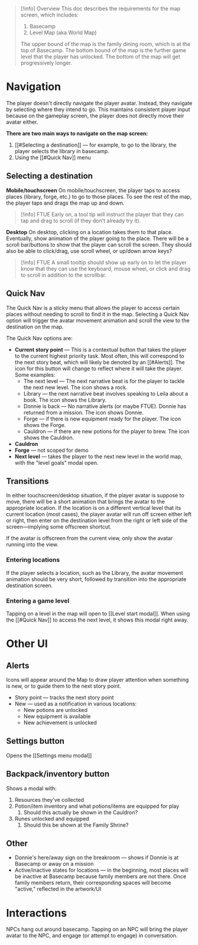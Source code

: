 >[!info] Overview
> This doc describes the requirements for the map screen, which includes:
> 1. Basecamp
> 2. Level Map (aka World Map)
> 
> The upper bound of the map is the family dining room, which is at the top of Basecamp. The bottom bound of the map is the further game level that the player has unlocked. The bottom of the map will get progressively longer.

# Navigation

The player doesn't directly navigate the player avatar. Instead, they navigate by selecting where they intend to go. This maintains consistent player input because on the gameplay screen, the player does not directly move their avatar either.

**There are two main ways to navigate on the map screen:**
1. [[#Selecting a destination]] — for example, to go to the library, the player selects the library in basecamp.
2. Using the [[#Quick Nav]] menu

## Selecting a destination
**Mobile/touchscreen**
On mobile/touchscreen, the player taps to access places (library, forge, etc.) to go to those places. To see the rest of the map, the player taps and drags the map up and down.

>[!info] FTUE
> Early on, a tool tip will instruct the player that they can tap and drag to scroll (if they don't already try it).

**Desktop**
On desktop, clicking on a location takes them to that place. Eventually, show animation of the player going to the place. There will be a scroll bar/buttons to show that the player can scroll the screen. They should also be able to click/drag, use scroll wheel, or up/down arrow keys?

>[!info] FTUE
> A small tooltip should show up early on to let the player know that they can use the keyboard, mouse wheel, or click and drag to scroll in addition to the scrollbar.

## Quick Nav
The Quick Nav is a sticky menu that allows the player to access certain places without needing to scroll to find it in the map. Selecting a Quick Nav option will trigger the avatar movement animation and scroll the view to the destination on the map.

The Quick Nav options are:
- **Current story point** — This is a contextual button that takes the player to the current highest priority task. Most often, this will correspond to the next story beat, which will likely be denoted by an [[#Alerts]]. The icon for this button will change to reflect where it will take the player. Some examples:
	- The next level — The next narrative beat is for the player to tackle the next new level. The icon shows a rock.
	- Library — the next narrative beat involves speaking to Leila about a book. The icon shows the Library.
	- Donnie is back — No narrative alerts (or maybe FTUE). Donnie has returned from a mission. The icon shows Donnie.
	- Forge — if there is new equipment ready for the player. The icon shows the Forge.
	- Cauldron — if there are new potions for the player to brew. The icon shows the Cauldron.
- **Cauldron**
- **Forge** — not scoped for demo
- **Next level** — takes the player to the next new level in the world map, with the "level goals" modal open.

## Transitions
In either touchscreen/desktop situation, if the player avatar is suppose to move, there will be a short animation that brings the avatar to the appropriate location. If the location is on a different vertical level that its current location (most cases), the player avatar will run off screen either left or right, then enter on the destination level from the right or left side of the screen—implying some offscreen shortcut.

If the avatar is offscreen from the current view, only show the avatar running into the view.

### Entering locations
If the player selects a location, such as the Library, the avatar movement animation should be very short, followed by transition into the appropriate destination screen.

### Entering a game level
Tapping on a level in the map will open to [[Level start modal]]. When using the [[#Quick Nav]] to access the next level, it shows this modal right away.

# Other UI
## Alerts
Icons will appear around the Map to draw player attention when something is new, or to guide them to the next story point.
- Story point — tracks the next story point
- New — used as a notification in various locations:
	- New potions are unlocked
	- New equipment is available
	- New achievement is unlocked
## Settings button
Opens the [[Settings menu modal]]
## Backpack/inventory button
Shows a modal with:
1. Resources they've collected
2. Potion/item inventory and what potions/items are equipped for play
	1. Should this actually be shown in the Cauldron?
3. Runes unlocked and equipped
	1. Should this be shown at the Family Shrine?

## Other
- Donnie's here/away sign on the breakroom — shows if Donnie is at Basecamp or away on a mission
- Active/inactive states for locations — in the beginning, most places will be inactive at Basecamp because family members are not there. Once family members return, their corresponding spaces will become "active," reflected in the artwork/UI

# Interactions
NPCs hang out around basecamp. Tapping on an NPC will bring the player avatar to the NPC, and engage (or attempt to engage) in conversation.